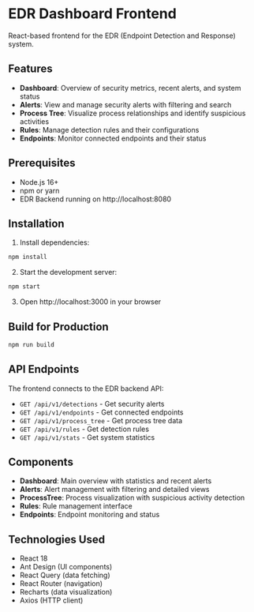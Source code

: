 # EDR Dashboard Frontend

React-based frontend for the EDR (Endpoint Detection and Response) system.

## Features

- **Dashboard**: Overview of security metrics, recent alerts, and system status
- **Alerts**: View and manage security alerts with filtering and search
- **Process Tree**: Visualize process relationships and identify suspicious activities
- **Rules**: Manage detection rules and their configurations
- **Endpoints**: Monitor connected endpoints and their status

## Prerequisites

- Node.js 16+ 
- npm or yarn
- EDR Backend running on http://localhost:8080

## Installation

1. Install dependencies:
```bash
npm install
```

2. Start the development server:
```bash
npm start
```

3. Open http://localhost:3000 in your browser

## Build for Production

```bash
npm run build
```

## API Endpoints

The frontend connects to the EDR backend API:

- `GET /api/v1/detections` - Get security alerts
- `GET /api/v1/endpoints` - Get connected endpoints
- `GET /api/v1/process_tree` - Get process tree data
- `GET /api/v1/rules` - Get detection rules
- `GET /api/v1/stats` - Get system statistics

## Components

- **Dashboard**: Main overview with statistics and recent alerts
- **Alerts**: Alert management with filtering and detailed views
- **ProcessTree**: Process visualization with suspicious activity detection
- **Rules**: Rule management interface
- **Endpoints**: Endpoint monitoring and status

## Technologies Used

- React 18
- Ant Design (UI components)
- React Query (data fetching)
- React Router (navigation)
- Recharts (data visualization)
- Axios (HTTP client)
